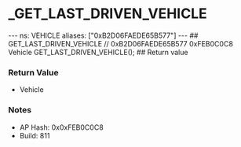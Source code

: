 # _GET_LAST_DRIVEN_VEHICLE

--- ns: VEHICLE aliases: ["0xB2D06FAEDE65B577"] --- ## GET_LAST_DRIVEN_VEHICLE  // 0xB2D06FAEDE65B577 0xFEB0C0C8 Vehicle GET_LAST_DRIVEN_VEHICLE();  ## Return value

### Return Value
* Vehicle

### Notes
* AP Hash: 0x0xFEB0C0C8
* Build: 811

